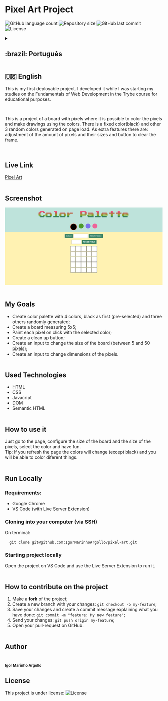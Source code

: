 # Pixel Art Project

<p>
  <img alt="GitHub language count" src="https://img.shields.io/github/languages/count/igormarinhoargollo/pixel-art?color=%2304D361">

  <img alt="Repository size" src="https://img.shields.io/github/repo-size/igormarinhoargollo/pixel-art">
  
  <img alt="GitHub last commit" src="https://img.shields.io/github/last-commit/igormarinhoargollo/pixel-art">
    
  <img alt="License" src="https://img.shields.io/badge/license-MIT-brightgreen">

<details>
  <summary><h2>:brazil: Português</h2></summary>
  <p>Esse foi o primeiro projeto que fiz o deploy. Eu o desenvolvi enquanto iniciava os estudos no módulo Fundamentoas de Desenvolvimento Web no curso da Trybe, para fins educacionais.</p><br>
  <p>Esse é um projeto de um quadro com pixels onde é possível se colorir os pixels e se fazer desenhos através das cores. Nele existe uma cor fixa, o preto e ouras 3 cores aleatórias geradas no carregamento da página. Como funcionalidades extras têm-se: ajuste de quantidade de pixels e tamanho dos pixels e botão para limpar o quadro.</p><br>
  
  ## Live Link
  <a href="https://pixels-art-project.netlify.app">Pixel Art</a><br><br>
  
  ## Screenshot
  ![ScreenShot](./images/screenshot.png)<br><br>
  
  ## Objetivos
  * Criar paleta de cores com 4 cores, sendo preto a primeira (pré-selecionada) e outras três cores randômicas;
  * Criar um board medindo 5x5 unidades;
  * Pintar cada unidade pixel com a cor selecionada ao se clicar;
  * Criar um botão de limpar board;
  * Criar um campo para input para alterar tamanho do board (entre 5 e 50 unidades pixel);
  * Criar um campo de input para mudar o dimensionamento do tamanho dos pixels.<br><br>
  
  ## Tecnologias usadas
  * HTML
  * CSS
  * Javacript
  * DOM
  * HTML Semântico<br><br>
  
  ## Como usar
  Basta acessar a página, configurar o tamanho do board e o tamanho dos pixels, selecionar a cor e de divertir.
  <br>
  Dica: Ao se atualizar a página as cores aleatórias serão geradas novamente e serão diferentes.<br><br>
  
  ## Rodar Localmente
  ### Requisitos:
   * Google Chrome
   * VS Code (com a extensão Live Server) 
    
  ### Clonar no seu computador (via SSH)
  No terminal:
  
    git clone git@github.com:IgorMarinhoArgollo/pixel-art.git
  

  ### Iniciando o projeto localmente
  Use a extensão Live Server do VS Code para iniciar o projeto no navegador.<br><br>
  
  ## Como contribuir no projeto
  1. Faça um **fork** do projeto;
  2. Crie uma nova branch com as suas alterações: `git checkout -b my-feature`;
  3. Salve as alterações e crie uma mensagem de commit contando o que você fez: `git commit -m "feature: My new feature"`;
  4. Envie as suas alterações: `git push origin my-feature`;
  5. Abra o seu pull-request na página do GitHub.<br><br>

  ## Licença
  Esse projeto está sob a licença:
  <img alt="License" src="https://img.shields.io/badge/license-MIT-brightgreen"><br><br>
  
  ##  Autor
<a href="https://www.linkedin.com/in/igormarinhoargollo/">
 <img style="border-radius:300px;" src="https://avatars.githubusercontent.com/u/85767736?s=96&v=4" width="100px;" alt=""/>
 <br />
 <sub><b>Igor Marinho Argollo</b></sub></a> <a href="https://www.linkedin.com/in/igormarinhoargollo/"></a>
 <br />
</details>
  
  ##  
  ## :us: English
<p>This is my first deployable project. I developed it while I was starting my studies on the Fundamentals of Web Development in the Trybe course for educational purposes.</p><br>
<p>This is a project of a board with pixels where it is possible to color the pixels and make drawings using the colors. There is a fixed color(black) and other 3 random colors generated on page load. As extra features there are: adjustment of the amount of pixels and their sizes and button to clear the frame.</p><br>

## Live Link
<a href="https://pixels-art-project.netlify.app">Pixel Art</a><br><br>
  
## Screenshot
![ScreenShot](./images/screenshot.png)<br><br>

## My Goals
* Create color palette with 4 colors, black as first (pre-selected) and three others randomly generated;
* Create a board measuring 5x5;
* Paint each pixel on click with the selected color;
* Create a clean up button;
* Create an input to change the size of the board (between 5 and 50 pixels);
* Create an input to change dimensions of the pixels.<br><br>

## Used Technologies
  * HTML
  * CSS
  * Javacript
  * DOM
  * Semantic HTML<br><br>

## How to use it
  Just go to the page, configure the size of the board and the size of the pixels, select the color and have fun.
  <br>
  Tip: If you refresh the page the colors will change (except black) and you will be able to color diferent things.<br><br>
  
## Run Locally
  ### Requirements:
   * Google Chrome
   * VS Code (with Live Server Extension)
    
  ### Cloning into your computer (via SSH)
  On terminal:

      git clone git@github.com:IgorMarinhoArgollo/pixel-art.git

  ### Starting project locally
  Open the project on VS Code and use the Live Server Extension to run it.<br><br>
  
## How to contribute on the project
  1. Make a **fork** of the project;
  2. Create a new branch with your changes: `git checkout -b my-feature`;
  3. Save your changes and create a commit message explaining what you have done: `git commit -m "feature: My new feature"`;
  4. Send your changes: `git push origin my-feature`;
  5. Open your pull-request on GitHub.<br><br>
  
##  Author
<a href="https://www.linkedin.com/in/igormarinhoargollo/">
 <img style="border-radius:300px;" src="https://avatars.githubusercontent.com/u/85767736?s=96&v=4" width="100px;" alt=""/>
 <br />
 <sub><b>Igor Marinho Argollo</b></sub></a> <a href="https://www.linkedin.com/in/igormarinhoargollo/"></a>
 <br />
 
## License
  This project is under license:
  <img alt="License" src="https://img.shields.io/badge/license-MIT-brightgreen"><br><br>
